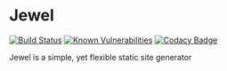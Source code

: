 # Jewel

[![Build Status](https://travis-ci.com/BrinkerVII/jewel.svg?branch=master)](https://travis-ci.com/BrinkerVII/jewel)
[![Known Vulnerabilities](https://snyk.io/test/github/BrinkerVII/jewel/badge.svg)](https://snyk.io/test/github/BrinkerVII/jewel)
[![Codacy Badge](https://api.codacy.com/project/badge/Grade/fe12279f204a47b7af805553ede24028)](https://www.codacy.com/app/brinkervii/jewel?utm_source=github.com&amp;utm_medium=referral&amp;utm_content=BrinkerVII/jewel&amp;utm_campaign=Badge_Grade)

Jewel is a simple, yet flexible static site generator